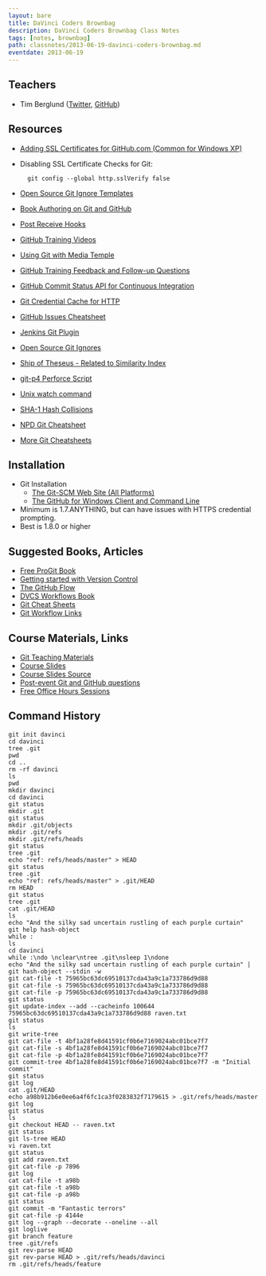 ```yaml
---
layout: bare
title: DaVinci Coders Brownbag
description: DaVinci Coders Brownbag Class Notes
tags: [notes, brownbag]
path: classnotes/2013-06-19-davinci-coders-brownbag.md
eventdate: 2013-06-19
---
```


## Teachers
* Tim Berglund ([Twitter](http://twitter.com/tlberglund), [GitHub](https://github.com/tlberglund))

## Resources

* [Adding SSL Certificates for GitHub.com (Common for Windows XP)](http://stackoverflow.com/questions/3777075/https-github-access/4454754#4454754)
* Disabling SSL Certificate Checks for Git:

        git config --global http.sslVerify false
* [Open Source Git Ignore Templates](https://github.com/github/gitignore)
* [Book Authoring on Git and GitHub](http://teach.github.com/articles/book-authoring-using-git-and-github/)
* [Post Receive Hooks](https://help.github.com/articles/post-receive-hooks)
* [GitHub Training Videos](http://training.github.com/resources/videos/)
* [Using Git with Media Temple](http://carl-topham.com/theblog/post/using-git-media-temple/)
* [GitHub Training Feedback and Follow-up Questions](https://github.com/githubtraining/feedback/issues?state=open)
* [GitHub Commit Status API for Continuous Integration](https://github.com/blog/1227-commit-status-api)
* [Git Credential Cache for HTTP](http://teach.github.com/articles/lesson-git-credential-cache/)
* [GitHub Issues Cheatsheet](http://teach.github.com/articles/github-issues-cheatsheet/)
* [Jenkins Git Plugin](https://wiki.jenkins-ci.org/display/JENKINS/Git+Plugin)
* [Open Source Git Ignores](https://github.com/github/gitignore)
* [Ship of Theseus - Related to Similarity Index](http://en.wikipedia.org/wiki/Ship_of_Theseus)
* [git-p4 Perforce Script](http://kb.perforce.com/article/1417/git-p4)
* [Unix watch command](http://en.wikipedia.org/wiki/Watch_(Unix))
* [SHA-1 Hash Collisions](http://git-scm.com/book/ch6-1.html#A-SHORT-NOTE-ABOUT-SHA-1)
* [NPD Git Cheatsheet](http://ndpsoftware.com/git-cheatsheet.html)
* [More Git Cheatsheets](http://teach.github.com/articles/git-cheatsheets/)

## Installation
* Git Installation
    * [The Git-SCM Web Site (All Platforms)](http://git-scm.com)
    * [The GitHub for Windows Client and Command Line](http://windows.github.com)
* Minimum is 1.7.ANYTHING, but can have issues with HTTPS credential prompting.
* Best is 1.8.0 or higher

## Suggested Books, Articles
* [Free ProGit Book](http://git-scm.com/book)
* [Getting started with Version Control](http://teach.github.com/articles/lesson-new-to-version-control/)
* [The GitHub Flow](http://scottchacon.com/2011/08/31/github-flow.html)
* [DVCS Workflows Book](https://github.com/zkessin/dvcs-workflows)
* [Git Cheat Sheets](http://teach.github.com/articles/git-cheatsheets/)
* [Git Workflow Links](https://pinboard.in/u:matthew.mccullough/t:git+workflow)

## Course Materials, Links
* [Git Teaching Materials](http://teach.github.com)
* [Course Slides](http://teach.github.com/presentations/)
* [Course Slides Source](https://github.com/github/teach.github.com/tree/gh-pages/presentations)
* [Post-event Git and GitHub questions](https://github.com/githubtraining/feedback/)
* [Free Office Hours Sessions](http://training.github.com/web/free-classes/)


## Command History

    git init davinci
    cd davinci
    tree .git
    pwd
    cd ..
    rm -rf davinci
    ls
    pwd
    mkdir davinci
    cd davinci
    git status
    mkdir .git
    git status
    mkdir .git/objects
    mkdir .git/refs
    mkdir .git/refs/heads
    git status
    tree .git
    echo "ref: refs/heads/master" > HEAD
    git status
    tree .git
    echo "ref: refs/heads/master" > .git/HEAD
    rm HEAD
    git status
    tree .git
    cat .git/HEAD
    ls
    echo "And the silky sad uncertain rustling of each purple curtain"
    git help hash-object
    while :
    ls
    cd davinci
    while :\ndo \nclear\ntree .git\nsleep 1\ndone
    echo "And the silky sad uncertain rustling of each purple curtain" | git hash-object --stdin -w
    git cat-file -t 75965bc63dc69510137cda43a9c1a733786d9d88
    git cat-file -s 75965bc63dc69510137cda43a9c1a733786d9d88
    git cat-file -p 75965bc63dc69510137cda43a9c1a733786d9d88
    git status
    git update-index --add --cacheinfo 100644 75965bc63dc69510137cda43a9c1a733786d9d88 raven.txt
    git status
    ls
    git write-tree
    git cat-file -t 4bf1a28fe8d41591cf0b6e7169024abc01bce7f7
    git cat-file -s 4bf1a28fe8d41591cf0b6e7169024abc01bce7f7
    git cat-file -p 4bf1a28fe8d41591cf0b6e7169024abc01bce7f7
    git commit-tree 4bf1a28fe8d41591cf0b6e7169024abc01bce7f7 -m "Initial commit"
    git status
    git log
    cat .git/HEAD
    echo a98b912b6e0ee6a4f6fc1ca3f0283832f7179615 > .git/refs/heads/master
    git log
    git status
    ls
    git checkout HEAD -- raven.txt
    git status
    git ls-tree HEAD
    vi raven.txt
    git status
    git add raven.txt
    git cat-file -p 7896
    git log
    cat cat-file -t a98b
    git cat-file -t a98b
    git cat-file -p a98b
    git status
    git commit -m "Fantastic terrors"
    git cat-file -p 4144e
    git log --graph --decorate --oneline --all
    git loglive
    git branch feature
    tree .git/refs
    git rev-parse HEAD
    git rev-parse HEAD > .git/refs/heads/davinci
    rm .git/refs/heads/feature



